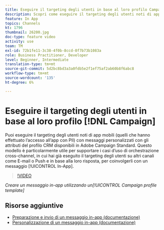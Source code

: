 ```yaml
---
title: Eseguire il targeting degli utenti in base al loro profilo Campaign
description: Scopri come eseguire il targeting degli utenti noti di app mobili con messaggi personalizzati con gli attributi del profilo CRM.
feature: In App
topics: Channels
kt: 1796
thumbnail: 26200.jpg
doc-type: feature video
activity: use
team: TM
exl-id: 72b1fe11-3c38-4f0b-8ccd-0f7b73b1083a
role: Business Practitioner, Developer
level: Beginner, Intermediate
translation-type: tm+mt
source-git-commit: 5d2bc8bd3a3a0fdb5e2f1ef75af2ab60b8f6abc8
workflow-type: tm+mt
source-wordcount: '135'
ht-degree: 6%

---
```


# Eseguire il targeting degli utenti in base al loro profilo [!DNL Campaign]

Puoi eseguire il targeting degli utenti noti di app mobili (quelli che hanno effettuato l’accesso all’app con PII) con messaggi personalizzati con gli attributi del profilo CRM disponibili in Adobe Campaign Standard. Questo modello è particolarmente utile per supportare i casi d’uso di orchestrazione cross-channel, in cui hai già eseguito il targeting degli utenti su altri canali come E-mail o Push e in base alla loro risposta, per coinvolgerli con un messaggio [!UICONTROL In-App].

>[!VIDEO](https://video.tv.adobe.com/v/26200?quality=12)

*Creare un messaggio in-app utilizzando un[!UICONTROL Campaign profile template]*

## Risorse aggiuntive

* [Preparazione e invio di un messaggio in-app (documentazione)](https://docs.adobe.com/content/help/en/campaign-standard/using/communication-channels/in-app-messaging/preparing-and-sending-an-in-app-message.html)
* [Personalizzazione di un messaggio in-app (documentazione)](https://docs.adobe.com/content/help/en/campaign-standard/using/communication-channels/in-app-messaging/customizing-an-in-app-message.html)
